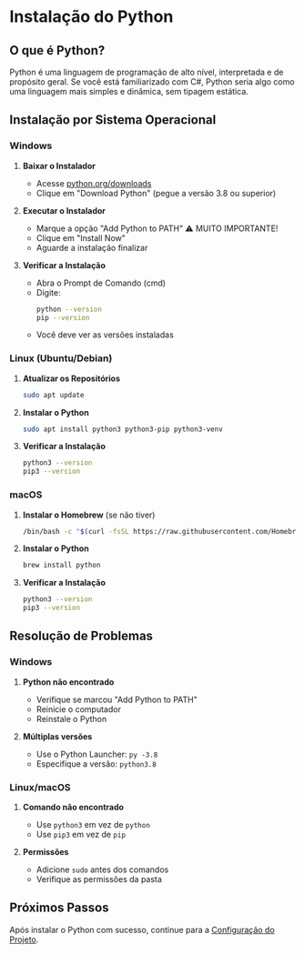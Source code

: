 # Instalação do Python

## O que é Python?
Python é uma linguagem de programação de alto nível, interpretada e de propósito geral. Se você está familiarizado com C#, Python seria algo como uma linguagem mais simples e dinâmica, sem tipagem estática.

## Instalação por Sistema Operacional

### Windows

1. **Baixar o Instalador**
   - Acesse [python.org/downloads](https://www.python.org/downloads/)
   - Clique em "Download Python" (pegue a versão 3.8 ou superior)

2. **Executar o Instalador**
   - Marque a opção "Add Python to PATH" ⚠️ MUITO IMPORTANTE!
   - Clique em "Install Now"
   - Aguarde a instalação finalizar

3. **Verificar a Instalação**
   - Abra o Prompt de Comando (cmd)
   - Digite:
     ```bash
     python --version
     pip --version
     ```
   - Você deve ver as versões instaladas

### Linux (Ubuntu/Debian)

1. **Atualizar os Repositórios**
   ```bash
   sudo apt update
   ```

2. **Instalar o Python**
   ```bash
   sudo apt install python3 python3-pip python3-venv
   ```

3. **Verificar a Instalação**
   ```bash
   python3 --version
   pip3 --version
   ```

### macOS

1. **Instalar o Homebrew** (se não tiver)
   ```bash
   /bin/bash -c "$(curl -fsSL https://raw.githubusercontent.com/Homebrew/install/HEAD/install.sh)"
   ```

2. **Instalar o Python**
   ```bash
   brew install python
   ```

3. **Verificar a Instalação**
   ```bash
   python3 --version
   pip3 --version
   ```

## Resolução de Problemas

### Windows
1. **Python não encontrado**
   - Verifique se marcou "Add Python to PATH"
   - Reinicie o computador
   - Reinstale o Python

2. **Múltiplas versões**
   - Use o Python Launcher: `py -3.8`
   - Especifique a versão: `python3.8`

### Linux/macOS
1. **Comando não encontrado**
   - Use `python3` em vez de `python`
   - Use `pip3` em vez de `pip`

2. **Permissões**
   - Adicione `sudo` antes dos comandos
   - Verifique as permissões da pasta

## Próximos Passos
Após instalar o Python com sucesso, continue para a [Configuração do Projeto](configuracao-projeto.md).
